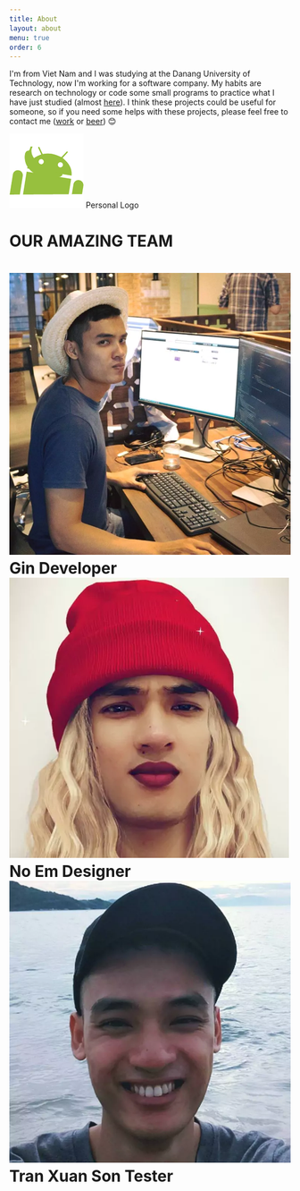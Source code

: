 ```yaml
---
title: About
layout: about
menu: true
order: 6
---
```


I'm from Viet Nam and I was studying at the Danang University of Technology, now I'm working for a software company.
My habits are research on technology or code some small programs to practice what I have just studied
(almost [here](https://github.com/sontx)).
I think these projects could be useful for someone,
so if you need some helps with these projects, please feel free to contact me ([work](mailto:xuanson33bk@gmail.com) or [beer](https://facebook.com/sontx.dev)) 😊

<div class="logo-container">
	<img class="logo-image" src="/assets/icons/icon.png"/>
	<span class="logo-text">Personal Logo</span>
</div>

<h1 class="team-headling">OUR AMAZING TEAM<h1>
<div class="team-container">
	<div class="team-member">
		<img class="team-member-avatar" src="/assets/img/author.webp"/>
		<span class="team-member-info team-member-name">Gin</span>
		<span class="team-member-info team-member-position">Developer</span>
	</div>
	<div class="team-member">
		<img class="team-member-avatar" src="/assets/img/author1.webp"/>
		<span class="team-member-info team-member-name">No Em</span>
		<span class="team-member-info team-member-position">Designer</span>
	</div>
	<div class="team-member">
		<img class="team-member-avatar" src="/assets/img/author2.webp"/>
		<span class="team-member-info team-member-name">Tran Xuan Son</span>
		<span class="team-member-info team-member-position">Tester</span>
	</div>
</div>
